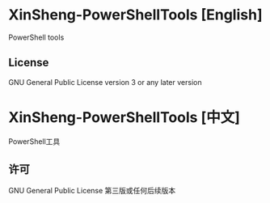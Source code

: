 # XinSheng-PowerShellTools [English]
 PowerShell tools
## License
 GNU General Public License version 3 or any later version
# XinSheng-PowerShellTools [中文]
 PowerShell工具
## 许可
 GNU General Public License 第三版或任何后续版本
